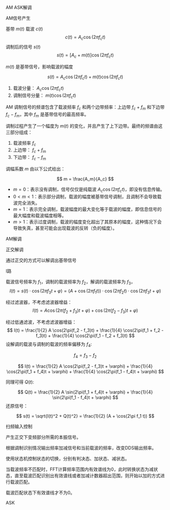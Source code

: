 AM ASK解调

AM信号产生

基带 $m(t)$     载波 $c(t)$
$$
c(t) = A_c \cos(2 \pi f_c t)
$$
调制后的信号 $s(t)$  
$$
s(t) = \left[ A_c + m(t) \right] \cos(2 \pi f_c t)
$$


$m(t)$ 是基带信号，影响载波的幅度


$$
s(t) = A_c \cos(2 \pi f_c t) + m(t) \cos(2 \pi f_c t)
$$

1. 载波分量： $A_c \cos(2 \pi f_c t)$
2. 调制信号分量： $m(t) \cos(2 \pi f_c t)$



AM 调制信号的频谱包含了载波频率 $f_c$ 和两个边带频率：上边带 $f_c + f_m$ 和下边带 $f_c - f_m$，其中 $f_m$ 是基带信号的最高频率。



调制过程产生了一个幅度为 $m(t)$ 的变化，并且产生了上下边带。最终的频谱由这三部分组成：

1. 载波频率 $f_c$
2. 上边带： $f_c + f_m$
3. 下边带： $f_c - f_m$



调幅系数 $m$ 由以下公式给出：

$$
m = \frac{A_m}{A_c}
$$

- $m = 0$：表示没有调制，信号仅仅是纯载波 $A_c \cos(2 \pi f_c t)$，即没有信息传输。
- $0 < m < 1$：表示部分调制，载波的幅度被基带信号调制，且调制不会导致载波完全消失。
- $m = 1$：表示完全调制，载波幅度的最大变化等于载波的幅度，即信息信号的最大幅度和载波幅度相等。
- $m > 1$：表示过度调制，载波的幅度变化超出了其原本的幅度，这种情况下会导致失真，甚至可能会出现载波的反转（负的幅度）。











AM解调

正交解调

通过正交的方式可以解调出基带信号



I路



载波信号频率为 $f_1$，调制的载波频率为 $f_2$，解调的载波频率为 $f_3$，
$$
I(t) = s(t) \cdot \cos(2\pi f_3 t + \varphi) = (A + \cos(2\pi f_1 t)) \cdot \cos(2\pi f_2 t) \cdot \cos(2\pi f_3 t + \varphi)
$$


经过滤波器，不考虑滤波器增益：
$$
I(t) = A \cos(2\pi(f_2 + f_3)t + \varphi) + \cos(2\pi(f_2 - f_3)t + \varphi)
$$




经过低通滤波，不考虑滤波器增益：
$$
I(t) = \frac{1}{2} A \cos(2\pi(f_2 - f_3)t) + \frac{1}{4} \cos(2\pi(f_1 + f_2 - f_3)t) + \frac{1}{4} \cos(2\pi(f_1 - f_2 + f_3)t)
$$
设解调的载波与调制的载波的频率偏移为 $f_4$:

$$
f_4 = f_3 - f_2
$$

$$
I(t) = \frac{1}{2} A \cos(2\pi(f_2 - f_3)t + \varphi) + \frac{1}{4} \cos(2\pi(f_1 + f_4)t + \varphi) + \frac{1}{4} \cos(2\pi(f_1 - f_4)t + \varphi)
$$

同理可得 $Q(t)$:

$$
Q(t) = \frac{1}{2} A \sin(2\pi(f_1 + f_4)t + \varphi) + \frac{1}{4} \sin(2\pi(f_1 - f_4)t + \varphi)
$$
还原信号：

$$
s(t) = \sqrt{I(t)^2 + Q(t)^2} = \frac{1}{2} (A + \cos(2\pi f_1 t))
$$








扫频输入控制



产生正交下变频部分所需的本振信号。

根据调制识别情况输出频率加减信号和当前载波的频率，改变DDS输出频率。

使用状态机控制状态的切换，分别有判决态、加状态、减状态。

当载波频率不匹配时，FFT计算频率范围内有效谱线为0，此时转换状态为减状态，直至载波匹配识别出有效谱线或者加减计数器超出范围，则开始以加的方式进行载波匹配。

载波匹配状态下有效谱线才不为0。



ASK 




